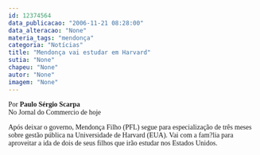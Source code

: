 ```yaml
---
id: 12374564
data_publicacao: "2006-11-21 08:28:00"
data_alteracao: "None"
materia_tags: "mendonça"
categoria: "Notícias"
title: "Mendonça vai estudar em Harvard"
sutia: "None"
chapeu: "None"
autor: "None"
imagem: "None"
---
```

<p><P><FONT face=Verdana>Por <STRONG>Paulo Sérgio Scarpa</STRONG><BR>No Jornal do Commercio de hoje</FONT></P></p>
<p><P><FONT face=Verdana>Após deixar o governo, Mendonça Filho (PFL) segue para especialização de três meses sobre gestão pública na Universidade de Harvard (EUA). Vai com a fam?lia para aproveitar a ida de dois de seus filhos que irão estudar nos Estados Unidos.</FONT></P> </p>
